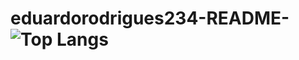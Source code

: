 # eduardorodrigues234-README-![Top Langs](https://github-readme-stats.vercel.app/api/top-langs/?username=anuraghazra&hide_progress=true)
